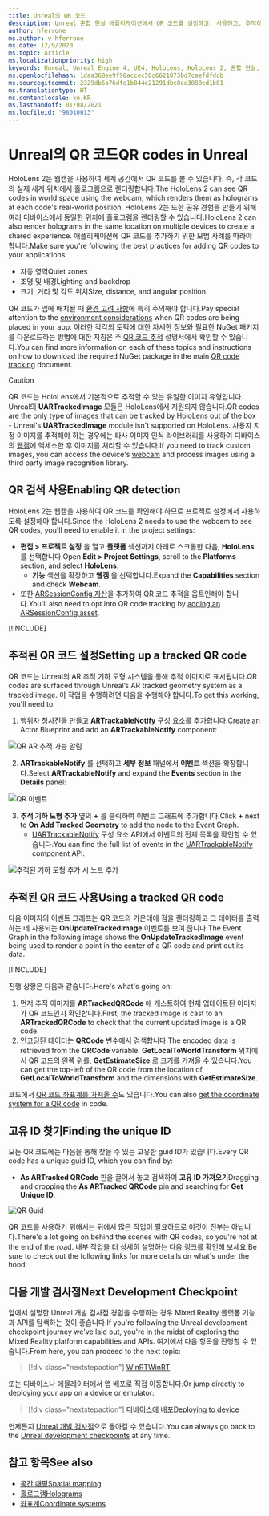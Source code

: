 ```yaml
---
title: Unreal의 QR 코드
description: Unreal 혼합 현실 애플리케이션에서 QR 코드를 설정하고, 사용하고, 추적하는 방법에 대해 알아봅니다.
author: hferrone
ms.author: v-hferrone
ms.date: 12/9/2020
ms.topic: article
ms.localizationpriority: high
keywords: Unreal, Unreal Engine 4, UE4, HoloLens, HoloLens 2, 혼합 현실, 개발, 기능, 설명서, 가이드, 홀로그램, qr 코드, 혼합 현실 헤드셋, windows mixed reality 헤드셋, 가상 현실 헤드셋
ms.openlocfilehash: 1daa368ee9f98accec58c6621073bd7caefdfdcb
ms.sourcegitcommit: 2329db5a76dfe1b844e21291dbc8ee3888ed1b81
ms.translationtype: HT
ms.contentlocale: ko-KR
ms.lasthandoff: 01/08/2021
ms.locfileid: "98010013"
---
```

# <a name="qr-codes-in-unreal"></a><span data-ttu-id="0881d-104">Unreal의 QR 코드</span><span class="sxs-lookup"><span data-stu-id="0881d-104">QR codes in Unreal</span></span>

<span data-ttu-id="0881d-105">HoloLens 2는 웹캠을 사용하여 세계 공간에서 QR 코드를 볼 수 있습니다. 즉, 각 코드의 실제 세계 위치에서 홀로그램으로 렌더링합니다.</span><span class="sxs-lookup"><span data-stu-id="0881d-105">The HoloLens 2 can see QR codes in world space using the webcam, which renders them as holograms at each code's real-world position.</span></span> <span data-ttu-id="0881d-106">HoloLens 2는 또한 공유 경험을 만들기 위해 여러 디바이스에서 동일한 위치에 홀로그램을 렌더링할 수 있습니다.</span><span class="sxs-lookup"><span data-stu-id="0881d-106">HoloLens 2 can also render holograms in the same location on multiple devices to create a shared experience.</span></span> <span data-ttu-id="0881d-107">애플리케이션에 QR 코드를 추가하기 위한 모범 사례를 따라야 합니다.</span><span class="sxs-lookup"><span data-stu-id="0881d-107">Make sure you're following the best practices for adding QR codes to your applications:</span></span>

- <span data-ttu-id="0881d-108">자동 영역</span><span class="sxs-lookup"><span data-stu-id="0881d-108">Quiet zones</span></span>
- <span data-ttu-id="0881d-109">조명 및 배경</span><span class="sxs-lookup"><span data-stu-id="0881d-109">Lighting and backdrop</span></span>
- <span data-ttu-id="0881d-110">크기, 거리 및 각도 위치</span><span class="sxs-lookup"><span data-stu-id="0881d-110">Size, distance, and angular position</span></span>

<span data-ttu-id="0881d-111">QR 코드가 앱에 배치될 때 [환경 고려 사항](../../environment-considerations-for-hololens.md)에 특히 주의해야 합니다.</span><span class="sxs-lookup"><span data-stu-id="0881d-111">Pay special attention to the [environment considerations](../../environment-considerations-for-hololens.md) when QR codes are being placed in your app.</span></span> <span data-ttu-id="0881d-112">이러한 각각의 토픽에 대한 자세한 정보와 필요한 NuGet 패키지를 다운로드하는 방법에 대한 지침은 주 [QR 코드 추적](../platform-capabilities-and-apis/qr-code-tracking.md) 설명서에서 확인할 수 있습니다.</span><span class="sxs-lookup"><span data-stu-id="0881d-112">You can find more information on each of these topics and instructions on how to download the required NuGet package in the main [QR code tracking](../platform-capabilities-and-apis/qr-code-tracking.md) document.</span></span>

> [!CAUTION]
> <span data-ttu-id="0881d-113">QR 코드는 HoloLens에서 기본적으로 추적할 수 있는 유일한 이미지 유형입니다. Unreal의 **UARTrackedImage** 모듈은 HoloLens에서 지원되지 않습니다.</span><span class="sxs-lookup"><span data-stu-id="0881d-113">QR codes are the only type of images that can be tracked by HoloLens out of the box - Unreal's **UARTrackedImage** module isn't supported on HoloLens.</span></span> <span data-ttu-id="0881d-114">사용자 지정 이미지를 추적해야 하는 경우에는 타사 이미지 인식 라이브러리를 사용하여 디바이스의 [웹캠](unreal-hololens-camera.md)에 액세스한 후 이미지를 처리할 수 있습니다.</span><span class="sxs-lookup"><span data-stu-id="0881d-114">If you need to track custom images, you can access the device's [webcam](unreal-hololens-camera.md) and process images using a third party image recognition library.</span></span> 

## <a name="enabling-qr-detection"></a><span data-ttu-id="0881d-115">QR 검색 사용</span><span class="sxs-lookup"><span data-stu-id="0881d-115">Enabling QR detection</span></span>

<span data-ttu-id="0881d-116">HoloLens 2는 웹캠을 사용하여 QR 코드를 확인해야 하므로 프로젝트 설정에서 사용하도록 설정해야 합니다.</span><span class="sxs-lookup"><span data-stu-id="0881d-116">Since the HoloLens 2 needs to use the webcam to see QR codes, you'll need to enable it in the project settings:</span></span>
- <span data-ttu-id="0881d-117">**편집 > 프로젝트 설정** 을 열고 **플랫폼** 섹션까지 아래로 스크롤한 다음, **HoloLens** 를 선택합니다.</span><span class="sxs-lookup"><span data-stu-id="0881d-117">Open **Edit > Project Settings**, scroll to the **Platforms** section, and select **HoloLens**.</span></span>
    + <span data-ttu-id="0881d-118">**기능** 섹션을 확장하고 **웹캠** 을 선택합니다.</span><span class="sxs-lookup"><span data-stu-id="0881d-118">Expand the **Capabilities** section and check **Webcam**.</span></span>  
- <span data-ttu-id="0881d-119">또한 [ARSessionConfig 자산](https://docs.microsoft.com/windows/mixed-reality/unreal-uxt-ch3#adding-the-session-asset)을 추가하여 QR 코드 추적을 옵트인해야 합니다.</span><span class="sxs-lookup"><span data-stu-id="0881d-119">You'll also need to opt into QR code tracking by [adding an ARSessionConfig asset](https://docs.microsoft.com/windows/mixed-reality/unreal-uxt-ch3#adding-the-session-asset).</span></span>

[!INCLUDE[](includes/tabs-qr-codes-1.md)]

## <a name="setting-up-a-tracked-qr-code"></a><span data-ttu-id="0881d-120">추적된 QR 코드 설정</span><span class="sxs-lookup"><span data-stu-id="0881d-120">Setting up a tracked QR code</span></span>

<span data-ttu-id="0881d-121">QR 코드는 Unreal의 AR 추적 기하 도형 시스템을 통해 추적 이미지로 표시됩니다.</span><span class="sxs-lookup"><span data-stu-id="0881d-121">QR codes are surfaced through Unreal’s AR tracked geometry system as a tracked image.</span></span> <span data-ttu-id="0881d-122">이 작업을 수행하려면 다음을 수행해야 합니다.</span><span class="sxs-lookup"><span data-stu-id="0881d-122">To get this working, you'll need to:</span></span>
1. <span data-ttu-id="0881d-123">행위자 청사진을 만들고 **ARTrackableNotify** 구성 요소를 추가합니다.</span><span class="sxs-lookup"><span data-stu-id="0881d-123">Create an Actor Blueprint and add an **ARTrackableNotify** component:</span></span>

![QR AR 추적 가능 알림](images/unreal-spatialmapping-artrackablenotify.PNG)

2. <span data-ttu-id="0881d-125">**ARTrackableNotify** 를 선택하고 **세부 정보** 패널에서 **이벤트** 섹션을 확장합니다.</span><span class="sxs-lookup"><span data-stu-id="0881d-125">Select **ARTrackableNotify** and expand the **Events** section in the **Details** panel:</span></span>

![QR 이벤트](images/unreal-spatialmapping-events.PNG)

3. <span data-ttu-id="0881d-127">**추적 기하 도형 추가** 옆의 **+** 를 클릭하여 이벤트 그래프에 추가합니다.</span><span class="sxs-lookup"><span data-stu-id="0881d-127">Click **+** next to **On Add Tracked Geometry** to add the node to the Event Graph.</span></span>
    - <span data-ttu-id="0881d-128">[UARTrackableNotify](https://docs.unrealengine.com/API/Runtime/AugmentedReality/UARTrackableNotifyComponent/index.html) 구성 요소 API에서 이벤트의 전체 목록을 확인할 수 있습니다.</span><span class="sxs-lookup"><span data-stu-id="0881d-128">You can find the full list of events in the [UARTrackableNotify](https://docs.unrealengine.com/API/Runtime/AugmentedReality/UARTrackableNotifyComponent/index.html) component API.</span></span>

![추적된 기하 도형 추가 시 노드 추가](images/unreal-qr-codes-tracked-geometry.png)

## <a name="using-a-tracked-qr-code"></a><span data-ttu-id="0881d-130">추적된 QR 코드 사용</span><span class="sxs-lookup"><span data-stu-id="0881d-130">Using a tracked QR code</span></span>

<span data-ttu-id="0881d-131">다음 이미지의 이벤트 그래프는 QR 코드의 가운데에 점을 렌더링하고 그 데이터를 출력하는 데 사용되는 **OnUpdateTrackedImage** 이벤트를 보여 줍니다.</span><span class="sxs-lookup"><span data-stu-id="0881d-131">The Event Graph in the following image shows the **OnUpdateTrackedImage** event being used to render a point in the center of a QR code and print out its data.</span></span>

[!INCLUDE[](includes/tabs-qr-codes-2.md)]

<span data-ttu-id="0881d-132">진행 상황은 다음과 같습니다.</span><span class="sxs-lookup"><span data-stu-id="0881d-132">Here's what's going on:</span></span>
1. <span data-ttu-id="0881d-133">먼저 추적 이미지를 **ARTrackedQRCode** 에 캐스트하여 현재 업데이트된 이미지가 QR 코드인지 확인합니다.</span><span class="sxs-lookup"><span data-stu-id="0881d-133">First, the tracked image is cast to an **ARTrackedQRCode** to check that the current updated image is a QR code.</span></span>  
2. <span data-ttu-id="0881d-134">인코딩된 데이터는 **QRCode** 변수에서 검색합니다.</span><span class="sxs-lookup"><span data-stu-id="0881d-134">The encoded data is retrieved from the **QRCode** variable.</span></span> <span data-ttu-id="0881d-135">**GetLocalToWorldTransform** 위치에서 QR 코드의 왼쪽 위를, **GetEstimateSize** 로 크기를 가져올 수 있습니다.</span><span class="sxs-lookup"><span data-stu-id="0881d-135">You can get the top-left of the QR code from the location of **GetLocalToWorldTransform** and the dimensions with **GetEstimateSize**.</span></span>

<span data-ttu-id="0881d-136">코드에서 [QR 코드 좌표계를 가져올 수](https://docs.microsoft.com/windows/mixed-reality/qr-code-tracking#getting-the-coordinate-system-for-a-qr-code)도 있습니다.</span><span class="sxs-lookup"><span data-stu-id="0881d-136">You can also [get the coordinate system for a QR code](https://docs.microsoft.com/windows/mixed-reality/qr-code-tracking#getting-the-coordinate-system-for-a-qr-code) in code.</span></span>

## <a name="finding-the-unique-id"></a><span data-ttu-id="0881d-137">고유 ID 찾기</span><span class="sxs-lookup"><span data-stu-id="0881d-137">Finding the unique ID</span></span>

<span data-ttu-id="0881d-138">모든 QR 코드에는 다음을 통해 찾을 수 있는 고유한 guid ID가 있습니다.</span><span class="sxs-lookup"><span data-stu-id="0881d-138">Every QR code has a unique guid ID, which you can find by:</span></span>
- <span data-ttu-id="0881d-139">**As ARTracked QRCode** 핀을 끌어서 놓고 검색하여 **고유 ID 가져오기**</span><span class="sxs-lookup"><span data-stu-id="0881d-139">Dragging and dropping the **As ARTracked QRCode**  pin and searching for **Get Unique ID**.</span></span>

![QR Guid](images/unreal-qr-guid.PNG)

<span data-ttu-id="0881d-141">QR 코드를 사용하기 위해서는 뒤에서 많은 작업이 필요하므로 이것이 전부는 아닙니다.</span><span class="sxs-lookup"><span data-stu-id="0881d-141">There's a lot going on behind the scenes with QR codes, so you're not at the end of the road.</span></span> <span data-ttu-id="0881d-142">내부 작업을 더 상세히 설명하는 다음 링크를 확인해 보세요.</span><span class="sxs-lookup"><span data-stu-id="0881d-142">Be sure to check out the following links for more details on what's under the hood.</span></span>

## <a name="next-development-checkpoint"></a><span data-ttu-id="0881d-143">다음 개발 검사점</span><span class="sxs-lookup"><span data-stu-id="0881d-143">Next Development Checkpoint</span></span>

<span data-ttu-id="0881d-144">앞에서 설명한 Unreal 개발 검사점 경험을 수행하는 경우 Mixed Reality 플랫폼 기능과 API를 탐색하는 것이 좋습니다.</span><span class="sxs-lookup"><span data-stu-id="0881d-144">If you're following the Unreal development checkpoint journey we've laid out, you're in the midst of exploring the Mixed Reality platform capabilities and APIs.</span></span> <span data-ttu-id="0881d-145">여기에서 다음 항목을 진행할 수 있습니다.</span><span class="sxs-lookup"><span data-stu-id="0881d-145">From here, you can proceed to the next topic:</span></span>

> [!div class="nextstepaction"]
> [<span data-ttu-id="0881d-146">WinRT</span><span class="sxs-lookup"><span data-stu-id="0881d-146">WinRT</span></span>](unreal-winRT.md)

<span data-ttu-id="0881d-147">또는 디바이스나 에뮬레이터에서 앱 배포로 직접 이동합니다.</span><span class="sxs-lookup"><span data-stu-id="0881d-147">Or jump directly to deploying your app on a device or emulator:</span></span>

> [!div class="nextstepaction"]
> [<span data-ttu-id="0881d-148">디바이스에 배포</span><span class="sxs-lookup"><span data-stu-id="0881d-148">Deploying to device</span></span>](unreal-deploying.md)

<span data-ttu-id="0881d-149">언제든지 [Unreal 개발 검사점](unreal-development-overview.md#3-platform-capabilities-and-apis)으로 돌아갈 수 있습니다.</span><span class="sxs-lookup"><span data-stu-id="0881d-149">You can always go back to the [Unreal development checkpoints](unreal-development-overview.md#3-platform-capabilities-and-apis) at any time.</span></span>

## <a name="see-also"></a><span data-ttu-id="0881d-150">참고 항목</span><span class="sxs-lookup"><span data-stu-id="0881d-150">See also</span></span>
* [<span data-ttu-id="0881d-151">공간 매핑</span><span class="sxs-lookup"><span data-stu-id="0881d-151">Spatial mapping</span></span>](../../design/spatial-mapping.md)
* [<span data-ttu-id="0881d-152">홀로그램</span><span class="sxs-lookup"><span data-stu-id="0881d-152">Holograms</span></span>](../../discover/hologram.md)
* [<span data-ttu-id="0881d-153">좌표계</span><span class="sxs-lookup"><span data-stu-id="0881d-153">Coordinate systems</span></span>](../../design/coordinate-systems.md)
